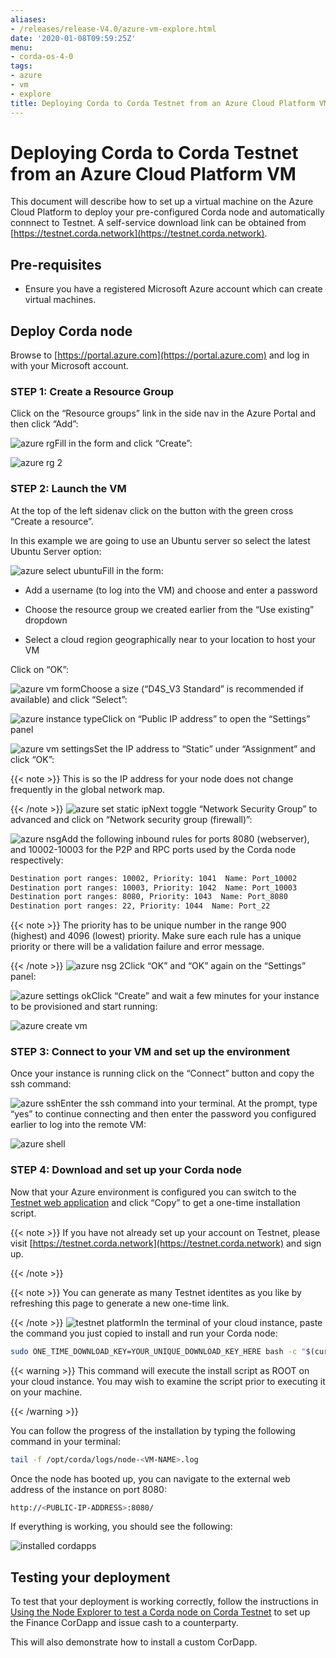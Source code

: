 ```yaml
---
aliases:
- /releases/release-V4.0/azure-vm-explore.html
date: '2020-01-08T09:59:25Z'
menu:
- corda-os-4-0
tags:
- azure
- vm
- explore
title: Deploying Corda to Corda Testnet from an Azure Cloud Platform VM
---
```



# Deploying Corda to Corda Testnet from an Azure Cloud Platform VM

This document will describe how to set up a virtual machine on the Azure Cloud Platform to deploy your pre-configured
            Corda node and automatically connnect to Testnet. A self-service download link can be obtained from
            [https://testnet.corda.network](https://testnet.corda.network).


## Pre-requisites


* Ensure you have a registered Microsoft Azure account which can create virtual machines.



## Deploy Corda node

Browse to [https://portal.azure.com](https://portal.azure.com) and log in with your Microsoft account.


### STEP 1: Create a Resource Group

Click on the “Resource groups” link in the side nav in the Azure Portal and then click “Add”:

![azure rg](/en/images/azure-rg.png "azure rg")Fill in the form and click “Create”:

![azure rg 2](/en/images/azure-rg-2.png "azure rg 2")
### STEP 2: Launch the VM

At the top of the left sidenav click on the button with the green cross “Create a resource”.

In this example we are going to use an Ubuntu server so select the latest Ubuntu Server option:

![azure select ubuntu](/en/images/azure-select-ubuntu.png "azure select ubuntu")Fill in the form:


* Add a username (to log into the VM) and choose and enter a password


* Choose the resource group we created earlier from the “Use existing” dropdown


* Select a cloud region geographically near to your location to host your VM


Click on “OK”:

![azure vm form](/en/images/azure-vm-form.png "azure vm form")Choose a size (“D4S_V3 Standard” is recommended if available) and click “Select”:

![azure instance type](/en/images/azure-instance-type.png "azure instance type")Click on “Public IP address” to open the “Settings” panel

![azure vm settings](/en/images/azure-vm-settings.png "azure vm settings")Set the IP address to “Static” under “Assignment” and click “OK”:


{{< note >}}
This is so the IP address for your node does not change frequently in the global network map.

{{< /note >}}
![azure set static ip](/en/images/azure-set-static-ip.png "azure set static ip")Next toggle “Network Security Group” to advanced and click on “Network security group (firewall)”:

![azure nsg](/en/images/azure-nsg.png "azure nsg")Add the following inbound rules for ports 8080 (webserver), and 10002-10003 for the P2P and RPC ports used by the Corda
                    node respectively:

```bash
Destination port ranges: 10002, Priority: 1041  Name: Port_10002
Destination port ranges: 10003, Priority: 1042  Name: Port_10003
Destination port ranges: 8080, Priority: 1043  Name: Port_8080
Destination port ranges: 22, Priority: 1044  Name: Port_22
```

{{< note >}}
The priority has to be unique number in the range 900 (highest) and 4096 (lowest) priority. Make sure each
                        rule has a unique priority or there will be a validation failure and error message.

{{< /note >}}
![azure nsg 2](/en/images/azure-nsg-2.png "azure nsg 2")Click “OK” and “OK” again on the “Settings” panel:

![azure settings ok](/en/images/azure-settings-ok.png "azure settings ok")Click “Create” and wait a few minutes for your instance to be provisioned and start running:

![azure create vm](/en/images/azure-create-vm.png "azure create vm")
### STEP 3: Connect to your VM and set up the environment

Once your instance is running click on the “Connect” button and copy the ssh command:

![azure ssh](/en/images/azure-ssh.png "azure ssh")Enter the ssh command into your terminal. At the prompt, type “yes” to continue connecting and then enter the password
                    you configured earlier to log into the remote VM:

![azure shell](/en/images/azure-shell.png "azure shell")
### STEP 4: Download and set up your Corda node

Now that your Azure environment is configured you can switch to the
                    [Testnet web application](https://testnet.corda.network/platform) and click “Copy” to get a one-time installation
                    script.


{{< note >}}
If you have not already set up your account on Testnet, please visit [https://testnet.corda.network](https://testnet.corda.network) and sign
                        up.

{{< /note >}}

{{< note >}}
You can generate as many Testnet identites as you like by refreshing this page to generate a new one-time
                        link.

{{< /note >}}
![testnet platform](/en/images/testnet-platform.png "testnet platform")In the terminal of your cloud instance, paste the command you just copied to install and run your Corda node:

```bash
sudo ONE_TIME_DOWNLOAD_KEY=YOUR_UNIQUE_DOWNLOAD_KEY_HERE bash -c "$(curl -L https://testnet.corda.network/api/user/node/install.sh)"
```

{{< warning >}}
This command will execute the install script as ROOT on your cloud instance. You may wish to examine the
                        script prior to executing it on your machine.

{{< /warning >}}

You can follow the progress of the installation by typing the following command in your terminal:

```bash
tail -f /opt/corda/logs/node-<VM-NAME>.log
```
Once the node has booted up, you can navigate to the external web address of the instance on port 8080:

```bash
http://<PUBLIC-IP-ADDRESS>:8080/
```
If everything is working, you should see the following:

![installed cordapps](/en/images/installed-cordapps.png "installed cordapps")
## Testing your deployment

To test that your deployment is working correctly, follow the instructions in [Using the Node Explorer to test a Corda node on Corda Testnet](testnet-explorer-corda.md) to set up
                the Finance CorDapp and issue cash to a counterparty.

This will also demonstrate how to install a custom CorDapp.


